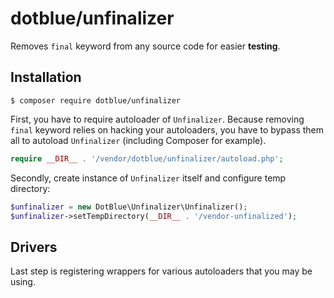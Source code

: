 dotblue/unfinalizer
===================

Removes `final` keyword from any source code for easier **testing**.

## Installation

```
$ composer require dotblue/unfinalizer
```

First, you have to require autoloader of `Unfinalizer`. Because removing `final` keyword relies on hacking your autoloaders, you have to bypass them all to autoload `Unfinalizer` (including Composer for example).

```php
require __DIR__ . '/vendor/dotblue/unfinalizer/autoload.php';
```

Secondly, create instance of `Unfinalizer` itself and configure temp directory:

```php
$unfinalizer = new DotBlue\Unfinalizer\Unfinalizer();
$unfinalizer->setTempDirectory(__DIR__ . '/vendor-unfinalized');
```

## Drivers

Last step is registering wrappers for various autoloaders that you may be using.
